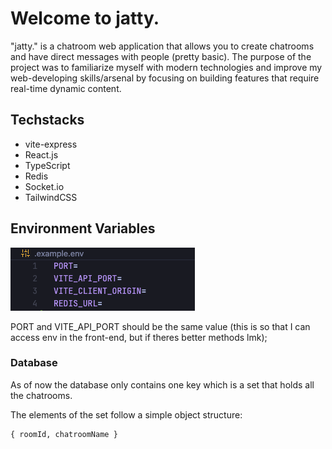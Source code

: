 # Welcome to jatty.

"jatty." is a chatroom web application that allows you to create chatrooms and have direct messages with people (pretty basic).
The purpose of the project was to familiarize myself with modern technologies and improve my web-developing skills/arsenal by focusing on building features that require real-time dynamic content.

## Techstacks

-   vite-express
-   React.js
-   TypeScript
-   Redis
-   Socket.io
-   TailwindCSS

## Environment Variables

![env variables](/public/readme_images/envariables.png)

PORT and VITE_API_PORT should be the same value (this is so that I can access env in the front-end, but if theres better methods lmk);

### Database

As of now the database only contains one key which is a set that holds all the chatrooms.

The elements of the set follow a simple object structure:

```
{ roomId, chatroomName }

```
